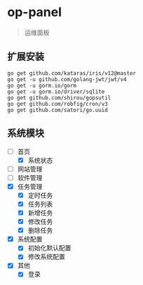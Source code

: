 # op-panel

> 运维面板

## 扩展安装

```text
go get github.com/kataras/iris/v12@master
go get -u github.com/golang-jwt/jwt/v4
go get -u gorm.io/gorm
go get -u gorm.io/driver/sqlite
go get github.com/shirou/gopsutil
go get github.com/robfig/cron/v3
go get github.com/satori/go.uuid
```

## 系统模块

- [ ] 首页
  - [x] 系统状态
- [ ] 网站管理
- [ ] 软件管理
- [x] 任务管理
  - [x] 定时任务
  - [x] 任务列表
  - [x] 新增任务
  - [x] 修改任务
  - [x] 删除任务
- [x] 系统配置
  - [x] 初始化默认配置
  - [x] 修改系统配置
- [x] 其他
  - [x] 登录